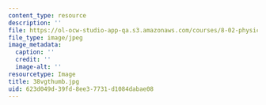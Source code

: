 ```yaml
---
content_type: resource
description: ''
file: https://ol-ocw-studio-app-qa.s3.amazonaws.com/courses/8-02-physics-ii-electricity-and-magnetism-spring-2007/623d049d39fd8ee37731d1084dabae08_38vgthumb.jpg
file_type: image/jpeg
image_metadata:
  caption: ''
  credit: ''
  image-alt: ''
resourcetype: Image
title: 38vgthumb.jpg
uid: 623d049d-39fd-8ee3-7731-d1084dabae08
---
```


